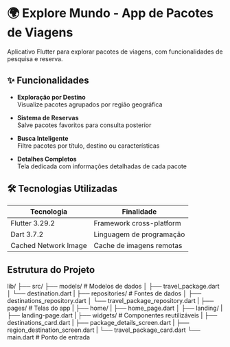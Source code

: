 # 🌍 Explore Mundo - App de Pacotes de Viagens

Aplicativo Flutter para explorar pacotes de viagens, com funcionalidades de pesquisa e reserva.

## ✨ Funcionalidades

- **Exploração por Destino**  
  Visualize pacotes agrupados por região geográfica

- **Sistema de Reservas**  
  Salve pacotes favoritos para consulta posterior

- **Busca Inteligente**  
  Filtre pacotes por título, destino ou características

- **Detalhes Completos**  
  Tela dedicada com informações detalhadas de cada pacote

## 🛠️ Tecnologias Utilizadas

| Tecnologia            | Finalidade                          |
|-----------------------|-------------------------------------|
| Flutter 3.29.2        | Framework cross-platform            |
| Dart 3.7.2            | Linguagem de programação            |
| Cached Network Image  | Cache de imagens remotas            |

## Estrutura do Projeto

lib/
├── src/
      ├── models/ # Modelos de dados
│         ├── travel_package.dart
│         └── destination.dart
|     ├── repositories/ # Fontes de dados
│         ├── destinations_repository.dart
│         └── travel_package_repository.dart
|     ├── pages/ # Telas do app
|           ├── home/
|                 ├── home_page.dart
│           ├── landing/
|                 ├── landing-page.dart
|     ├── widgets/ # Componentes reutilizáveis
|           ├── destinations_card.dart
|           ├── package_details_screen.dart
|           ├── region_destination_screen.dart
|           └── travel_package_card.dart
└── main.dart # Ponto de entrada
